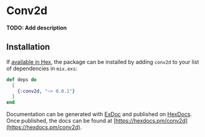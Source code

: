 # Conv2d

**TODO: Add description**

## Installation

If [available in Hex](https://hex.pm/docs/publish), the package can be installed
by adding `conv2d` to your list of dependencies in `mix.exs`:

```elixir
def deps do
  [
    {:conv2d, "~> 0.0.1"}
  ]
end
```

Documentation can be generated with [ExDoc](https://github.com/elixir-lang/ex_doc)
and published on [HexDocs](https://hexdocs.pm). Once published, the docs can
be found at [https://hexdocs.pm/conv2d](https://hexdocs.pm/conv2d).

